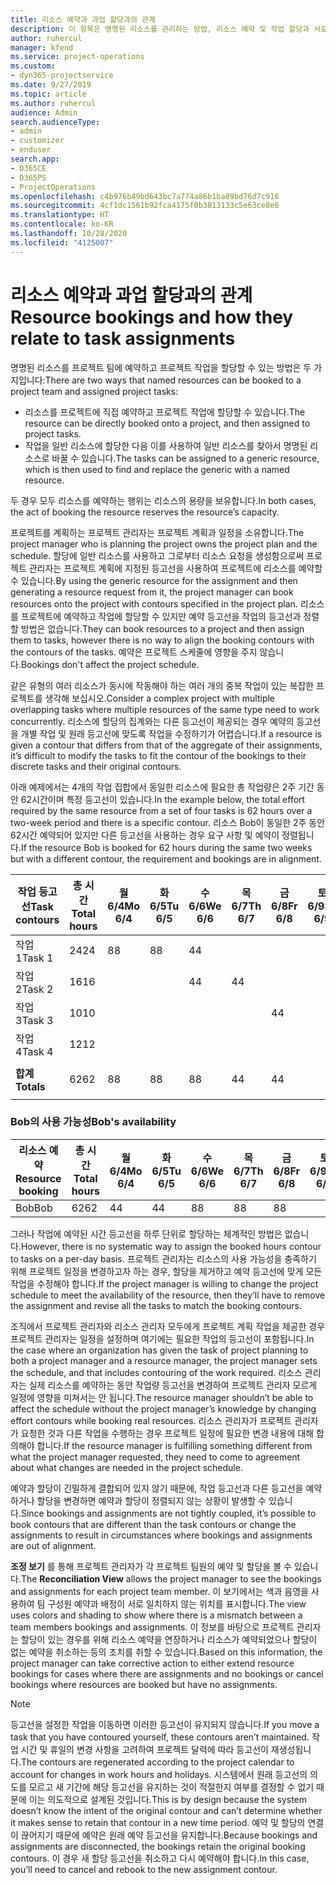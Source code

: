 ```yaml
---
title: 리소스 예약과 과업 할당과의 관계
description: 이 항목은 명명된 리소스를 관리하는 방법, 리소스 예약 및 작업 할당과 서로와의 관계에 대한 정보를 제공합니다.
author: ruhercul
manager: kfend
ms.service: project-operations
ms.custom:
- dyn365-projectservice
ms.date: 9/27/2019
ms.topic: article
ms.author: ruhercul
audience: Admin
search.audienceType:
- admin
- customizer
- enduser
search.app:
- D365CE
- D365PS
- ProjectOperations
ms.openlocfilehash: c4b976b49bd643bc7a774a86b1ba89bd76d7c916
ms.sourcegitcommit: 4cf1dc1561b92fca4175f0b3813133c5e63ce8e6
ms.translationtype: HT
ms.contentlocale: ko-KR
ms.lasthandoff: 10/28/2020
ms.locfileid: "4125007"
---
```

# <a name="resource-bookings-and-how-they-relate-to-task-assignments"></a><span data-ttu-id="979fa-103">리소스 예약과 과업 할당과의 관계</span><span class="sxs-lookup"><span data-stu-id="979fa-103">Resource bookings and how they relate to task assignments</span></span>


<span data-ttu-id="979fa-104">명명된 리소스를 프로젝트 팀에 예약하고 프로젝트 작업을 할당할 수 있는 방법은 두 가지입니다:</span><span class="sxs-lookup"><span data-stu-id="979fa-104">There are two ways that named resources can be booked to a project team and assigned project tasks:</span></span>

- <span data-ttu-id="979fa-105">리소스를 프로젝트에 직접 예약하고 프로젝트 작업에 할당할 수 있습니다.</span><span class="sxs-lookup"><span data-stu-id="979fa-105">The resource can be directly booked onto a project, and then assigned to project tasks.</span></span>
- <span data-ttu-id="979fa-106">작업을 일반 리소스에 할당한 다음 이를 사용하여 일반 리소스를 찾아서 명명된 리소스로 바꿀 수 있습니다.</span><span class="sxs-lookup"><span data-stu-id="979fa-106">The tasks can be assigned to a generic resource, which is then used to find and replace the generic with a named resource.</span></span> 

<span data-ttu-id="979fa-107">두 경우 모두 리소스를 예약하는 행위는 리소스의 용량을 보유합니다.</span><span class="sxs-lookup"><span data-stu-id="979fa-107">In both cases, the act of booking the resource reserves the resource’s capacity.</span></span>

<span data-ttu-id="979fa-108">프로젝트를 계획하는 프로젝트 관리자는 프로젝트 계획과 일정을 소유합니다.</span><span class="sxs-lookup"><span data-stu-id="979fa-108">The project manager who is planning the project owns the project plan and the schedule.</span></span> <span data-ttu-id="979fa-109">할당에 일반 리소스를 사용하고 그로부터 리소스 요청을 생성함으로써 프로젝트 관리자는 프로젝트 계획에 지정된 등고선을 사용하여 프로젝트에 리소스를 예약할 수 있습니다.</span><span class="sxs-lookup"><span data-stu-id="979fa-109">By using the generic resource for the assignment and then generating a resource request from it, the project manager can book resources onto the project with contours specified in the project plan.</span></span> <span data-ttu-id="979fa-110">리소스를 프로젝트에 예약하고 작업에 할당할 수 있지만 예약 등고선을 작업의 등고선과 정렬할 방법은 없습니다.</span><span class="sxs-lookup"><span data-stu-id="979fa-110">They can book resources to a project and then assign them to tasks, however there is no way to align the booking contours with the contours of the tasks.</span></span> <span data-ttu-id="979fa-111">예약은 프로젝트 스케줄에 영향을 주지 않습니다.</span><span class="sxs-lookup"><span data-stu-id="979fa-111">Bookings don't affect the project schedule.</span></span>

<span data-ttu-id="979fa-112">같은 유형의 여러 리소스가 동시에 작동해야 하는 여러 개의 중복 작업이 있는 복잡한 프로젝트를 생각해 보십시오.</span><span class="sxs-lookup"><span data-stu-id="979fa-112">Consider a complex project with multiple overlapping tasks where multiple resources of the same type need to work concurrently.</span></span> <span data-ttu-id="979fa-113">리소스에 할당의 집계와는 다른 등고선이 제공되는 경우 예약의 등고선을 개별 작업 및 원래 등고선에 맞도록 작업을 수정하기가 어렵습니다.</span><span class="sxs-lookup"><span data-stu-id="979fa-113">If a resource is given a contour that differs from that of the aggregate of their assignments, it’s difficult to modify the tasks to fit the contour of the bookings to their discrete tasks and their original contours.</span></span>

<span data-ttu-id="979fa-114">아래 예제에서는 4개의 작업 집합에서 동일한 리소스에 필요한 총 작업량은 2주 기간 동안 62시간이며 특정 등고선이 있습니다.</span><span class="sxs-lookup"><span data-stu-id="979fa-114">In the example below, the total effort required by the same resource from a set of four tasks is 62 hours over a two-week period and there is a specific contour.</span></span> <span data-ttu-id="979fa-115">리소스 Bob이 동일한 2주 동안 62시간 예약되어 있지만 다른 등고선을 사용하는 경우 요구 사항 및 예약이 정렬됩니다.</span><span class="sxs-lookup"><span data-stu-id="979fa-115">If the resource Bob is booked for 62 hours during the same two weeks but with a different contour, the requirement and bookings are in alignment.</span></span>

| <span data-ttu-id="979fa-116">**작업 등고선**</span><span class="sxs-lookup"><span data-stu-id="979fa-116">**Task contours**</span></span>    | <span data-ttu-id="979fa-117">**총 시간**</span><span class="sxs-lookup"><span data-stu-id="979fa-117">**Total hours**</span></span> | <span data-ttu-id="979fa-118">월 6/4</span><span class="sxs-lookup"><span data-stu-id="979fa-118">Mo 6/4</span></span> | <span data-ttu-id="979fa-119">화 6/5</span><span class="sxs-lookup"><span data-stu-id="979fa-119">Tu 6/5</span></span> | <span data-ttu-id="979fa-120">수 6/6</span><span class="sxs-lookup"><span data-stu-id="979fa-120">We 6/6</span></span> | <span data-ttu-id="979fa-121">목 6/7</span><span class="sxs-lookup"><span data-stu-id="979fa-121">Th 6/7</span></span> | <span data-ttu-id="979fa-122">금 6/8</span><span class="sxs-lookup"><span data-stu-id="979fa-122">Fr 6/8</span></span> | <span data-ttu-id="979fa-123">토 6/9</span><span class="sxs-lookup"><span data-stu-id="979fa-123">Sa 6/9</span></span> | <span data-ttu-id="979fa-124">일 6/10</span><span class="sxs-lookup"><span data-stu-id="979fa-124">Su 6/10</span></span> | <span data-ttu-id="979fa-125">월 6/11</span><span class="sxs-lookup"><span data-stu-id="979fa-125">Mo 6/11</span></span> | <span data-ttu-id="979fa-126">화 6/12</span><span class="sxs-lookup"><span data-stu-id="979fa-126">Tu 6/12</span></span> | <span data-ttu-id="979fa-127">수 6/13</span><span class="sxs-lookup"><span data-stu-id="979fa-127">We 6/13</span></span> | <span data-ttu-id="979fa-128">목 6/14</span><span class="sxs-lookup"><span data-stu-id="979fa-128">Th 6/14</span></span> | <span data-ttu-id="979fa-129">금 6/15</span><span class="sxs-lookup"><span data-stu-id="979fa-129">Fr 6/15</span></span> |
|----------------------|-----------------|--------|--------|--------|--------|--------|--------|---------|---------|---------|---------|---------|---------|
| <span data-ttu-id="979fa-130">작업 1</span><span class="sxs-lookup"><span data-stu-id="979fa-130">Task 1</span></span>               | <span data-ttu-id="979fa-131">24</span><span class="sxs-lookup"><span data-stu-id="979fa-131">24</span></span>              | <span data-ttu-id="979fa-132">8</span><span class="sxs-lookup"><span data-stu-id="979fa-132">8</span></span>      | <span data-ttu-id="979fa-133">8</span><span class="sxs-lookup"><span data-stu-id="979fa-133">8</span></span>      | <span data-ttu-id="979fa-134">4</span><span class="sxs-lookup"><span data-stu-id="979fa-134">4</span></span>      |        |        |        |         |         |         | <span data-ttu-id="979fa-135">4</span><span class="sxs-lookup"><span data-stu-id="979fa-135">4</span></span>       |         |         |
| <span data-ttu-id="979fa-136">작업 2</span><span class="sxs-lookup"><span data-stu-id="979fa-136">Task 2</span></span>               | <span data-ttu-id="979fa-137">16</span><span class="sxs-lookup"><span data-stu-id="979fa-137">16</span></span>              |        |        | <span data-ttu-id="979fa-138">4</span><span class="sxs-lookup"><span data-stu-id="979fa-138">4</span></span>      | <span data-ttu-id="979fa-139">4</span><span class="sxs-lookup"><span data-stu-id="979fa-139">4</span></span>      |        |        |         | <span data-ttu-id="979fa-140">8</span><span class="sxs-lookup"><span data-stu-id="979fa-140">8</span></span>       |         |         |         |         |
| <span data-ttu-id="979fa-141">작업 3</span><span class="sxs-lookup"><span data-stu-id="979fa-141">Task 3</span></span>               | <span data-ttu-id="979fa-142">10</span><span class="sxs-lookup"><span data-stu-id="979fa-142">10</span></span>              |        |        |        |        | <span data-ttu-id="979fa-143">4</span><span class="sxs-lookup"><span data-stu-id="979fa-143">4</span></span>      |        |         |         | <span data-ttu-id="979fa-144">4</span><span class="sxs-lookup"><span data-stu-id="979fa-144">4</span></span>       |         | <span data-ttu-id="979fa-145">2</span><span class="sxs-lookup"><span data-stu-id="979fa-145">2</span></span>       |         |
| <span data-ttu-id="979fa-146">작업 4</span><span class="sxs-lookup"><span data-stu-id="979fa-146">Task 4</span></span>               | <span data-ttu-id="979fa-147">12</span><span class="sxs-lookup"><span data-stu-id="979fa-147">12</span></span>              |        |        |        |        |        |        |         |         |         | <span data-ttu-id="979fa-148">4</span><span class="sxs-lookup"><span data-stu-id="979fa-148">4</span></span>       |         | <span data-ttu-id="979fa-149">8</span><span class="sxs-lookup"><span data-stu-id="979fa-149">8</span></span>       |
|                      |                 |        |        |        |        |        |        |         |         |         |         |         |         |
| <span data-ttu-id="979fa-150">**합계**</span><span class="sxs-lookup"><span data-stu-id="979fa-150">**Totals**</span></span>           | <span data-ttu-id="979fa-151">62</span><span class="sxs-lookup"><span data-stu-id="979fa-151">62</span></span>              | <span data-ttu-id="979fa-152">8</span><span class="sxs-lookup"><span data-stu-id="979fa-152">8</span></span>      | <span data-ttu-id="979fa-153">8</span><span class="sxs-lookup"><span data-stu-id="979fa-153">8</span></span>      | <span data-ttu-id="979fa-154">8</span><span class="sxs-lookup"><span data-stu-id="979fa-154">8</span></span>      | <span data-ttu-id="979fa-155">4</span><span class="sxs-lookup"><span data-stu-id="979fa-155">4</span></span>      | <span data-ttu-id="979fa-156">4</span><span class="sxs-lookup"><span data-stu-id="979fa-156">4</span></span>      |        |         | <span data-ttu-id="979fa-157">8</span><span class="sxs-lookup"><span data-stu-id="979fa-157">8</span></span>       | <span data-ttu-id="979fa-158">4</span><span class="sxs-lookup"><span data-stu-id="979fa-158">4</span></span>       | <span data-ttu-id="979fa-159">8</span><span class="sxs-lookup"><span data-stu-id="979fa-159">8</span></span>       | <span data-ttu-id="979fa-160">2</span><span class="sxs-lookup"><span data-stu-id="979fa-160">2</span></span>       | <span data-ttu-id="979fa-161">8</span><span class="sxs-lookup"><span data-stu-id="979fa-161">8</span></span>       |
|                      |                 |        |        |        |        |        |        |         |         |         |         |

### <a name="bobs-availability"></a><span data-ttu-id="979fa-162">Bob의 사용 가능성</span><span class="sxs-lookup"><span data-stu-id="979fa-162">Bob's availability</span></span>
| <span data-ttu-id="979fa-163">**리소스   예약**</span><span class="sxs-lookup"><span data-stu-id="979fa-163">**Resource   booking**</span></span> | <span data-ttu-id="979fa-164">**총 시간**</span><span class="sxs-lookup"><span data-stu-id="979fa-164">**Total hours**</span></span> | <span data-ttu-id="979fa-165">월 6/4</span><span class="sxs-lookup"><span data-stu-id="979fa-165">Mo 6/4</span></span> | <span data-ttu-id="979fa-166">화 6/5</span><span class="sxs-lookup"><span data-stu-id="979fa-166">Tu 6/5</span></span> | <span data-ttu-id="979fa-167">수 6/6</span><span class="sxs-lookup"><span data-stu-id="979fa-167">We 6/6</span></span> | <span data-ttu-id="979fa-168">목 6/7</span><span class="sxs-lookup"><span data-stu-id="979fa-168">Th 6/7</span></span> | <span data-ttu-id="979fa-169">금 6/8</span><span class="sxs-lookup"><span data-stu-id="979fa-169">Fr 6/8</span></span> | <span data-ttu-id="979fa-170">토 6/9</span><span class="sxs-lookup"><span data-stu-id="979fa-170">Sa 6/9</span></span> | <span data-ttu-id="979fa-171">일 6/10</span><span class="sxs-lookup"><span data-stu-id="979fa-171">Su 6/10</span></span> | <span data-ttu-id="979fa-172">월 6/11</span><span class="sxs-lookup"><span data-stu-id="979fa-172">Mo 6/11</span></span> | <span data-ttu-id="979fa-173">화 6/12</span><span class="sxs-lookup"><span data-stu-id="979fa-173">Tu 6/12</span></span> | <span data-ttu-id="979fa-174">수 6/13</span><span class="sxs-lookup"><span data-stu-id="979fa-174">We 6/13</span></span> | <span data-ttu-id="979fa-175">목 6/14</span><span class="sxs-lookup"><span data-stu-id="979fa-175">Th 6/14</span></span> | <span data-ttu-id="979fa-176">금 6/15</span><span class="sxs-lookup"><span data-stu-id="979fa-176">Fr 6/15</span></span> |
|------------------------|-----------------|--------|--------|--------|--------|--------|--------|---------|---------|---------|---------|---------|---------|
| <span data-ttu-id="979fa-177">Bob</span><span class="sxs-lookup"><span data-stu-id="979fa-177">Bob</span></span>                    | <span data-ttu-id="979fa-178">62</span><span class="sxs-lookup"><span data-stu-id="979fa-178">62</span></span>              | <span data-ttu-id="979fa-179">4</span><span class="sxs-lookup"><span data-stu-id="979fa-179">4</span></span>      | <span data-ttu-id="979fa-180">4</span><span class="sxs-lookup"><span data-stu-id="979fa-180">4</span></span>      | <span data-ttu-id="979fa-181">8</span><span class="sxs-lookup"><span data-stu-id="979fa-181">8</span></span>      | <span data-ttu-id="979fa-182">8</span><span class="sxs-lookup"><span data-stu-id="979fa-182">8</span></span>      | <span data-ttu-id="979fa-183">8</span><span class="sxs-lookup"><span data-stu-id="979fa-183">8</span></span>      |        |         | <span data-ttu-id="979fa-184">4</span><span class="sxs-lookup"><span data-stu-id="979fa-184">4</span></span>       | <span data-ttu-id="979fa-185">4</span><span class="sxs-lookup"><span data-stu-id="979fa-185">4</span></span>       | <span data-ttu-id="979fa-186">8</span><span class="sxs-lookup"><span data-stu-id="979fa-186">8</span></span>       | <span data-ttu-id="979fa-187">8</span><span class="sxs-lookup"><span data-stu-id="979fa-187">8</span></span>       | <span data-ttu-id="979fa-188">6</span><span class="sxs-lookup"><span data-stu-id="979fa-188">6</span></span>       |

<span data-ttu-id="979fa-189">그러나 작업에 예약된 시간 등고선을 하루 단위로 할당하는 체계적인 방법은 없습니다.</span><span class="sxs-lookup"><span data-stu-id="979fa-189">However, there is no systematic way to assign the booked hours contour to tasks on a per-day basis.</span></span> <span data-ttu-id="979fa-190">프로젝트 관리자는 리소스의 사용 가능성을 충족하기 위해 프로젝트 일정을 변경하고자 하는 경우, 할당을 제거하고 예약 등고선에 맞게 모든 작업을 수정해야 합니다.</span><span class="sxs-lookup"><span data-stu-id="979fa-190">If the project manager is willing to change the project schedule to meet the availability of the resource, then they’ll have to remove the assignment and revise all the tasks to match the booking contours.</span></span>

<span data-ttu-id="979fa-191">조직에서 프로젝트 관리자와 리소스 관리자 모두에게 프로젝트 계획 작업을 제공한 경우 프로젝트 관리자는 일정을 설정하며 여기에는 필요한 작업의 등고선이 포함됩니다.</span><span class="sxs-lookup"><span data-stu-id="979fa-191">In the case where an organization has given the task of project planning to both a project manager and a resource manager, the project manager sets the schedule, and that includes contouring of the work required.</span></span> <span data-ttu-id="979fa-192">리소스 관리자는 실제 리소스를 예약하는 동안 작업량 등고선을 변경하여 프로젝트 관리자 모르게 일정에 영향을 미쳐서는 안 됩니다.</span><span class="sxs-lookup"><span data-stu-id="979fa-192">The resource manager shouldn’t be able to affect the schedule without the project manager’s knowledge by changing effort contours while booking real resources.</span></span> <span data-ttu-id="979fa-193">리소스 관리자가 프로젝트 관리자가 요청한 것과 다른 작업을 수행하는 경우 프로젝트 일정에 필요한 변경 내용에 대해 합의해야 합니다.</span><span class="sxs-lookup"><span data-stu-id="979fa-193">If the resource manager is fulfilling something different from what the project manager requested, they need to come to agreement about what changes are needed in the project schedule.</span></span>

<span data-ttu-id="979fa-194">예약과 할당이 긴밀하게 결합되어 있지 않기 때문에, 작업 등고선과 다른 등고선을 예약하거나 할당을 변경하면 예약과 할당이 정렬되지 않는 상황이 발생할 수 있습니다.</span><span class="sxs-lookup"><span data-stu-id="979fa-194">Since bookings and assignments are not tightly coupled, it’s possible to book contours that are different than the task contours or change the assignments to result in circumstances where bookings and assignments are out of alignment.</span></span>

<span data-ttu-id="979fa-195">**조정 보기** 를 통해 프로젝트 관리자가 각 프로젝트 팀원의 예약 및 할당을 볼 수 있습니다.</span><span class="sxs-lookup"><span data-stu-id="979fa-195">The **Reconciliation View** allows the project manager to see the bookings and assignments for each project team member.</span></span> <span data-ttu-id="979fa-196">이 보기에서는 색과 음영을 사용하여 팀 구성원 예약과 배정이 서로 일치하지 않는 위치를 표시합니다.</span><span class="sxs-lookup"><span data-stu-id="979fa-196">The view uses colors and shading to show where there is a mismatch between a team members bookings and assignments.</span></span> <span data-ttu-id="979fa-197">이 정보를 바탕으로 프로젝트 관리자는 할당이 있는 경우를 위해 리소스 예약을 연장하거나 리소스가 예약되었으나 할당이 없는 예약을 취소하는 등의 조치를 취할 수 있습니다.</span><span class="sxs-lookup"><span data-stu-id="979fa-197">Based on this information, the project manager can take corrective action to either extend resource bookings for cases where there are assignments and no bookings or cancel bookings where resources are booked but have no assignments.</span></span>

> [!NOTE]
> <span data-ttu-id="979fa-198">등고선을 설정한 작업을 이동하면 이러한 등고선이 유지되지 않습니다.</span><span class="sxs-lookup"><span data-stu-id="979fa-198">If you move a task that you have contoured yourself, these contours aren’t maintained.</span></span> <span data-ttu-id="979fa-199">작업 시간 및 휴일의 변경 사항을 고려하여 프로젝트 달력에 따라 등고선이 재생성됩니다.</span><span class="sxs-lookup"><span data-stu-id="979fa-199">The contours are regenerated according to the project calendar to account for changes in work hours and holidays.</span></span> <span data-ttu-id="979fa-200">시스템에서 원래 등고선의 의도를 모르고 새 기간에 해당 등고선을 유지하는 것이 적절한지 여부를 결정할 수 없기 때문에 이는 의도적으로 설계된 것입니다.</span><span class="sxs-lookup"><span data-stu-id="979fa-200">This is by design because the system doesn’t know the intent of the original contour and can’t determine whether it makes sense to retain that contour in a new time period.</span></span> <span data-ttu-id="979fa-201">예약 및 할당의 연결이 끊어지기 때문에 예약은 원래 예약 등고선을 유지합니다.</span><span class="sxs-lookup"><span data-stu-id="979fa-201">Because bookings and assignments are disconnected, the bookings retain the original booking contours.</span></span> <span data-ttu-id="979fa-202">이 경우 새 할당 등고선을 취소하고 다시 예약해야 합니다.</span><span class="sxs-lookup"><span data-stu-id="979fa-202">In this case, you’ll need to cancel and rebook to the new assignment contour.</span></span>

